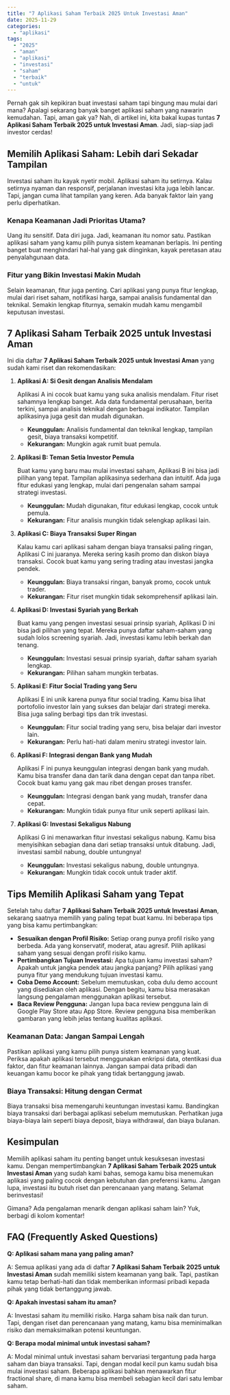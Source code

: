 ```yaml
---
title: "7 Aplikasi Saham Terbaik 2025 Untuk Investasi Aman"
date: 2025-11-29
categories: 
  - "aplikasi"
tags: 
  - "2025"
  - "aman"
  - "aplikasi"
  - "investasi"
  - "saham"
  - "terbaik"
  - "untuk"
---
```


Pernah gak sih kepikiran buat investasi saham tapi bingung mau mulai dari mana? Apalagi sekarang banyak banget aplikasi saham yang nawarin kemudahan. Tapi, aman gak ya? Nah, di artikel ini, kita bakal kupas tuntas **7 Aplikasi Saham Terbaik 2025 untuk Investasi Aman**. Jadi, siap-siap jadi investor cerdas!

## Memilih Aplikasi Saham: Lebih dari Sekadar Tampilan

Investasi saham itu kayak nyetir mobil. Aplikasi saham itu setirnya. Kalau setirnya nyaman dan responsif, perjalanan investasi kita juga lebih lancar. Tapi, jangan cuma lihat tampilan yang keren. Ada banyak faktor lain yang perlu diperhatikan.

### Kenapa Keamanan Jadi Prioritas Utama?

Uang itu sensitif. Data diri juga. Jadi, keamanan itu nomor satu. Pastikan aplikasi saham yang kamu pilih punya sistem keamanan berlapis. Ini penting banget buat menghindari hal-hal yang gak diinginkan, kayak peretasan atau penyalahgunaan data.

### Fitur yang Bikin Investasi Makin Mudah

Selain keamanan, fitur juga penting. Cari aplikasi yang punya fitur lengkap, mulai dari riset saham, notifikasi harga, sampai analisis fundamental dan teknikal. Semakin lengkap fiturnya, semakin mudah kamu mengambil keputusan investasi.

## 7 Aplikasi Saham Terbaik 2025 untuk Investasi Aman

Ini dia daftar **7 Aplikasi Saham Terbaik 2025 untuk Investasi Aman** yang sudah kami riset dan rekomendasikan:

1. **Aplikasi A: Si Gesit dengan Analisis Mendalam**
    
    Aplikasi A ini cocok buat kamu yang suka analisis mendalam. Fitur riset sahamnya lengkap banget. Ada data fundamental perusahaan, berita terkini, sampai analisis teknikal dengan berbagai indikator. Tampilan aplikasinya juga gesit dan mudah digunakan.
    
    - **Keunggulan:** Analisis fundamental dan teknikal lengkap, tampilan gesit, biaya transaksi kompetitif.
    - **Kekurangan:** Mungkin agak rumit buat pemula.
2. **Aplikasi B: Teman Setia Investor Pemula**
    
    Buat kamu yang baru mau mulai investasi saham, Aplikasi B ini bisa jadi pilihan yang tepat. Tampilan aplikasinya sederhana dan intuitif. Ada juga fitur edukasi yang lengkap, mulai dari pengenalan saham sampai strategi investasi.
    
    - **Keunggulan:** Mudah digunakan, fitur edukasi lengkap, cocok untuk pemula.
    - **Kekurangan:** Fitur analisis mungkin tidak selengkap aplikasi lain.
3. **Aplikasi C: Biaya Transaksi Super Ringan**
    
    Kalau kamu cari aplikasi saham dengan biaya transaksi paling ringan, Aplikasi C ini juaranya. Mereka sering kasih promo dan diskon biaya transaksi. Cocok buat kamu yang sering trading atau investasi jangka pendek.
    
    - **Keunggulan:** Biaya transaksi ringan, banyak promo, cocok untuk trader.
    - **Kekurangan:** Fitur riset mungkin tidak sekomprehensif aplikasi lain.
4. **Aplikasi D: Investasi Syariah yang Berkah**
    
    Buat kamu yang pengen investasi sesuai prinsip syariah, Aplikasi D ini bisa jadi pilihan yang tepat. Mereka punya daftar saham-saham yang sudah lolos screening syariah. Jadi, investasi kamu lebih berkah dan tenang.
    
    - **Keunggulan:** Investasi sesuai prinsip syariah, daftar saham syariah lengkap.
    - **Kekurangan:** Pilihan saham mungkin terbatas.
5. **Aplikasi E: Fitur Social Trading yang Seru**
    
    Aplikasi E ini unik karena punya fitur social trading. Kamu bisa lihat portofolio investor lain yang sukses dan belajar dari strategi mereka. Bisa juga saling berbagi tips dan trik investasi.
    
    - **Keunggulan:** Fitur social trading yang seru, bisa belajar dari investor lain.
    - **Kekurangan:** Perlu hati-hati dalam meniru strategi investor lain.
6. **Aplikasi F: Integrasi dengan Bank yang Mudah**
    
    Aplikasi F ini punya keunggulan integrasi dengan bank yang mudah. Kamu bisa transfer dana dan tarik dana dengan cepat dan tanpa ribet. Cocok buat kamu yang gak mau ribet dengan proses transfer.
    
    - **Keunggulan:** Integrasi dengan bank yang mudah, transfer dana cepat.
    - **Kekurangan:** Mungkin tidak punya fitur unik seperti aplikasi lain.
7. **Aplikasi G: Investasi Sekaligus Nabung**
    
    Aplikasi G ini menawarkan fitur investasi sekaligus nabung. Kamu bisa menyisihkan sebagian dana dari setiap transaksi untuk ditabung. Jadi, investasi sambil nabung, double untungnya!
    
    - **Keunggulan:** Investasi sekaligus nabung, double untungnya.
    - **Kekurangan:** Mungkin tidak cocok untuk trader aktif.

## Tips Memilih Aplikasi Saham yang Tepat

Setelah tahu daftar **7 Aplikasi Saham Terbaik 2025 untuk Investasi Aman**, sekarang saatnya memilih yang paling tepat buat kamu. Ini beberapa tips yang bisa kamu pertimbangkan:

- **Sesuaikan dengan Profil Risiko:** Setiap orang punya profil risiko yang berbeda. Ada yang konservatif, moderat, atau agresif. Pilih aplikasi saham yang sesuai dengan profil risiko kamu.
- **Pertimbangkan Tujuan Investasi:** Apa tujuan kamu investasi saham? Apakah untuk jangka pendek atau jangka panjang? Pilih aplikasi yang punya fitur yang mendukung tujuan investasi kamu.
- **Coba Demo Account:** Sebelum memutuskan, coba dulu demo account yang disediakan oleh aplikasi. Dengan begitu, kamu bisa merasakan langsung pengalaman menggunakan aplikasi tersebut.
- **Baca Review Pengguna:** Jangan lupa baca review pengguna lain di Google Play Store atau App Store. Review pengguna bisa memberikan gambaran yang lebih jelas tentang kualitas aplikasi.

### Keamanan Data: Jangan Sampai Lengah

Pastikan aplikasi yang kamu pilih punya sistem keamanan yang kuat. Periksa apakah aplikasi tersebut menggunakan enkripsi data, otentikasi dua faktor, dan fitur keamanan lainnya. Jangan sampai data pribadi dan keuangan kamu bocor ke pihak yang tidak bertanggung jawab.

### Biaya Transaksi: Hitung dengan Cermat

Biaya transaksi bisa memengaruhi keuntungan investasi kamu. Bandingkan biaya transaksi dari berbagai aplikasi sebelum memutuskan. Perhatikan juga biaya-biaya lain seperti biaya deposit, biaya withdrawal, dan biaya bulanan.

## Kesimpulan

Memilih aplikasi saham itu penting banget untuk kesuksesan investasi kamu. Dengan mempertimbangkan **7 Aplikasi Saham Terbaik 2025 untuk Investasi Aman** yang sudah kami bahas, semoga kamu bisa menemukan aplikasi yang paling cocok dengan kebutuhan dan preferensi kamu. Jangan lupa, investasi itu butuh riset dan perencanaan yang matang. Selamat berinvestasi!

Gimana? Ada pengalaman menarik dengan aplikasi saham lain? Yuk, berbagi di kolom komentar!

## FAQ (Frequently Asked Questions)

**Q: Aplikasi saham mana yang paling aman?**

A: Semua aplikasi yang ada di daftar **7 Aplikasi Saham Terbaik 2025 untuk Investasi Aman** sudah memiliki sistem keamanan yang baik. Tapi, pastikan kamu tetap berhati-hati dan tidak memberikan informasi pribadi kepada pihak yang tidak bertanggung jawab.

**Q: Apakah investasi saham itu aman?**

A: Investasi saham itu memiliki risiko. Harga saham bisa naik dan turun. Tapi, dengan riset dan perencanaan yang matang, kamu bisa meminimalkan risiko dan memaksimalkan potensi keuntungan.

**Q: Berapa modal minimal untuk investasi saham?**

A: Modal minimal untuk investasi saham bervariasi tergantung pada harga saham dan biaya transaksi. Tapi, dengan modal kecil pun kamu sudah bisa mulai investasi saham. Beberapa aplikasi bahkan menawarkan fitur fractional share, di mana kamu bisa membeli sebagian kecil dari satu lembar saham.

